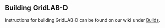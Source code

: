 ## Building GridLAB-D
Instructions for building GridLAB-D can be found on our wiki under [Builds](http://gridlab-d.shoutwiki.com/wiki/Builds).
